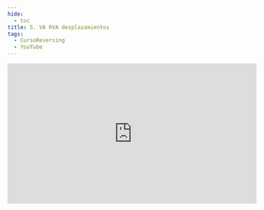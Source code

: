 ```yaml
---
hide:
  - toc
title: 5. VA RVA desplazamientos
tags:
  - CursoReversing
  - YouTube
---
```


<div class="video-responsive">
    <iframe width="560" height="315" src="https://www.youtube.com/embed/1ymJ0U66csc" title="YouTube video player" frameborder="0" allow="accelerometer; autoplay; clipboard-write; encrypted-media; gyroscope; picture-in-picture; web-share" referrerpolicy="strict-origin-when-cross-origin" allowfullscreen></iframe>
</div>